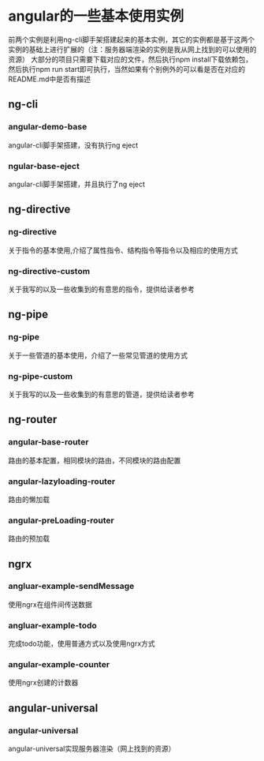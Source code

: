 # angular的一些基本使用实例
  前两个实例是利用ng-cli脚手架搭建起来的基本实例，其它的实例都是基于这两个实例的基础上进行扩展的（注：服务器端渲染的实例是我从网上找到的可以使用的资源）
  大部分的项目只需要下载对应的文件，然后执行npm install下载依赖包，然后执行npm run start即可执行，当然如果有个别例外的可以看是否在对应的README.md中是否有描述
  
## ng-cli

### angular-demo-base

angular-cli脚手架搭建，没有执行ng eject

### ngular-base-eject

angular-cli脚手架搭建，并且执行了ng eject

## ng-directive
### ng-directive
关于指令的基本使用,介绍了属性指令、结构指令等指令以及相应的使用方式
### ng-directive-custom
关于我写的以及一些收集到的有意思的指令，提供给读者参考

## ng-pipe
### ng-pipe
关于一些管道的基本使用，介绍了一些常见管道的使用方式
### ng-pipe-custom
关于我写的以及一些收集到的有意思的管道，提供给读者参考

## ng-router

### angular-base-router

路由的基本配置，相同模块的路由，不同模块的路由配置

### angular-lazyloading-router

路由的懒加载

### angular-preLoading-router

路由的预加载

## ngrx

### angluar-example-sendMessage

使用ngrx在组件间传送数据

### angluar-example-todo

完成todo功能，使用普通方式以及使用ngrx方式

### angular-example-counter

使用ngrx创建的计数器

## angular-universal

### angular-universal

angular-universal实现服务器渲染（网上找到的资源）




















